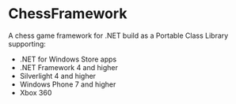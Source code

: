 ChessFramework
==============

A chess game framework for .NET build as a Portable Class Library supporting:

- .NET for Windows Store apps
- .NET Framework 4 and higher
- Silverlight 4 and higher
- Windows Phone 7 and higher
- Xbox 360
